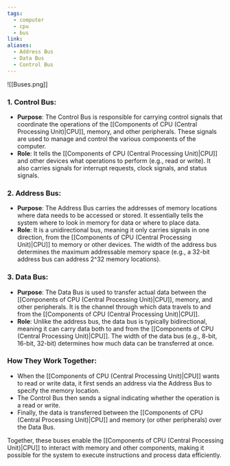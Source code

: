 ```yaml
---
tags:
  - computer
  - cpu
  - bus
link: 
aliases:
  - Address Bus
  - Data Bus
  - Control Bus
---
```


![[Buses.png]]


### 1. **Control Bus:**

- **Purpose**: The Control Bus is responsible for carrying control signals that coordinate the operations of the [[Components of CPU (Central Processing Unit)|CPU]], memory, and other peripherals. These signals are used to manage and control the various components of the computer.
- **Role**: It tells the [[Components of CPU (Central Processing Unit)|CPU]] and other devices what operations to perform (e.g., read or write). It also carries signals for interrupt requests, clock signals, and status signals.

### 2. **Address Bus:**

- **Purpose**: The Address Bus carries the addresses of memory locations where data needs to be accessed or stored. It essentially tells the system where to look in memory for data or where to place data.
- **Role**: It is a unidirectional bus, meaning it only carries signals in one direction, from the [[Components of CPU (Central Processing Unit)|CPU]] to memory or other devices. The width of the address bus determines the maximum addressable memory space (e.g., a 32-bit address bus can address 2^32 memory locations).

### 3. **Data Bus:**

- **Purpose**: The Data Bus is used to transfer actual data between the [[Components of CPU (Central Processing Unit)|CPU]], memory, and other peripherals. It is the channel through which data travels to and from the [[Components of CPU (Central Processing Unit)|CPU]].
- **Role**: Unlike the address bus, the data bus is typically bidirectional, meaning it can carry data both to and from the [[Components of CPU (Central Processing Unit)|CPU]]. The width of the data bus (e.g., 8-bit, 16-bit, 32-bit) determines how much data can be transferred at once.

### **How They Work Together:**

- When the [[Components of CPU (Central Processing Unit)|CPU]] wants to read or write data, it first sends an address via the Address Bus to specify the memory location.
- The Control Bus then sends a signal indicating whether the operation is a read or write.
- Finally, the data is transferred between the [[Components of CPU (Central Processing Unit)|CPU]] and memory (or other peripherals) over the Data Bus.

Together, these buses enable the [[Components of CPU (Central Processing Unit)|CPU]] to interact with memory and other components, making it possible for the system to execute instructions and process data efficiently.






































